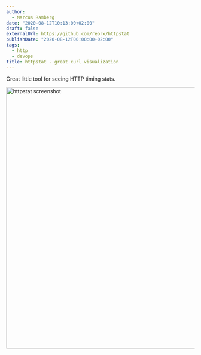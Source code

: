 ```yaml
---
author:
  - Marcus Ramberg
date: "2020-08-12T10:13:00+02:00"
draft: false
externalUrl: https://github.com/reorx/httpstat
publishDate: "2020-08-12T00:00:00+02:00"
tags:
  - http
  - devops
title: httpstat - great curl visualization
---
```


Great little tool for seeing HTTP timing stats.

<img alt="httpstat screenshot" src="/images/2024-01-02-httpstat.png" width=700/>
